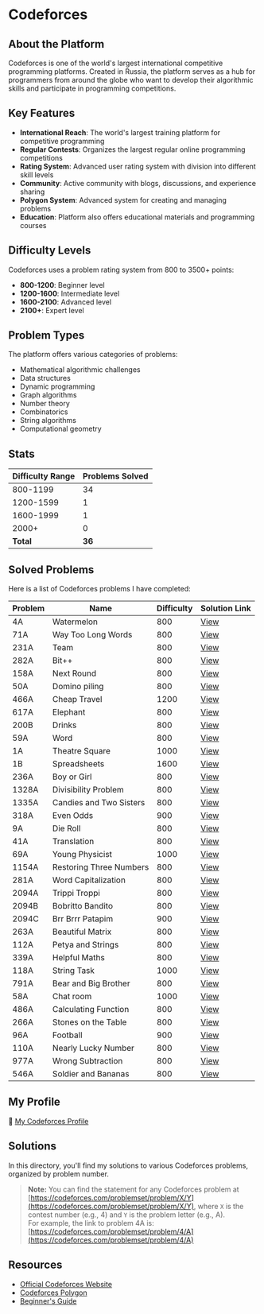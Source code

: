 # Codeforces

## About the Platform

Codeforces is one of the world's largest international competitive programming platforms. Created in Russia, the platform serves as a hub for programmers from around the globe who want to develop their algorithmic skills and participate in programming competitions.

## Key Features

- **International Reach**: The world's largest training platform for competitive programming
- **Regular Contests**: Organizes the largest regular online programming competitions
- **Rating System**: Advanced user rating system with division into different skill levels
- **Community**: Active community with blogs, discussions, and experience sharing
- **Polygon System**: Advanced system for creating and managing problems
- **Education**: Platform also offers educational materials and programming courses


## Difficulty Levels

Codeforces uses a problem rating system from 800 to 3500+ points:

- **800-1200**: Beginner level
- **1200-1600**: Intermediate level
- **1600-2100**: Advanced level
- **2100+**: Expert level


## Problem Types

The platform offers various categories of problems:

- Mathematical algorithmic challenges
- Data structures
- Dynamic programming
- Graph algorithms
- Number theory
- Combinatorics
- String algorithms
- Computational geometry


## Stats

| Difficulty Range | Problems Solved |
| :-- |:----------------|
| 800-1199 | 34              |
| 1200-1599 | 1               |
| 1600-1999 | 1               |
| 2000+ | 0               |
| **Total** | **36**          |

## Solved Problems

Here is a list of Codeforces problems I have completed:

| Problem | Name                    | Difficulty | Solution Link       |
|---------|-------------------------|------------|---------------------|
| 4A      | Watermelon              | 800        | [View](./4A.cpp)    |
| 71A     | Way Too Long Words      | 800        | [View](./71A.cpp)   |
| 231A    | Team                    | 800        | [View](./231A.cpp)  |
| 282A    | Bit++                   | 800        | [View](./282A.cpp)  |
| 158A    | Next Round              | 800        | [View](./158A.cpp)  |
| 50A     | Domino piling           | 800        | [View](./50A.cpp)   |
| 466A    | Cheap Travel            | 1200       | [View](./466A.cpp)  |
| 617A    | Elephant                | 800        | [View](./617A.cpp)  |
| 200B    | Drinks                  | 800        | [View](./200B.cpp)  |
| 59A     | Word                    | 800        | [View](./59A.cpp)   |
| 1A      | Theatre Square          | 1000       | [View](./1A.cpp)    |
| 1B      | Spreadsheets            | 1600       | [View](./1B.cpp)    |
| 236A    | Boy or Girl             | 800        | [View](./236A.cpp)  |
| 1328A   | Divisibility Problem    | 800        | [View](./1328A.cpp) |
| 1335A   | Candies and Two Sisters | 800        | [View](./1335A.cpp) |
| 318A    | Even Odds               | 900        | [View](./318A.cpp)  |
| 9A      | Die Roll                | 800        | [View](./9A.cpp)    |
| 41A     | Translation             | 800        | [View](./41A.cpp)   |
| 69A     | Young Physicist         | 1000       | [View](./69A.cpp)   |
| 1154A   | Restoring Three Numbers | 800        | [View](./1154A.cpp) |
| 281A    | Word Capitalization     | 800        | [View](./281A.cpp)  |
| 2094A   | Trippi Troppi           | 800        | [View](./2094A.cpp) |
| 2094B   | Bobritto Bandito        | 800        | [View](./2094B.cpp) |
| 2094C   | Brr Brrr Patapim        | 900        | [View](./2094C.cpp) |
| 263A    | Beautiful Matrix        | 800        | [View](./263A.cpp)  |
| 112A    | Petya and Strings       | 800        | [View](./112A.cpp)  |
| 339A    | Helpful Maths           | 800        | [View](./339A.cpp)  |
| 118A    | String Task           | 1000       | [View](./118A.cpp)  |
| 791A    | Bear and Big Brother           | 800        | [View](./791A.cpp)  |
| 58A     | Chat room           | 1000       | [View](./58A.cpp)   |
| 486A    | Calculating Function           | 800        | [View](./486A.cpp)  |
| 266A    | Stones on the Table           | 800        | [View](./266A.cpp)  |
| 96A     | Football           | 900        | [View](./96A.cpp)   |
| 110A    | Nearly Lucky Number           | 800        | [View](./110A.cpp)  |
| 977A    | Wrong Subtraction           | 800        | [View](./977A.cpp)  |
| 546A    | Soldier and Bananas           | 800        | [View](./546A.cpp)  |

## My Profile

🔗 [My Codeforces Profile](https://codeforces.com/profile/alwoodm)

## Solutions

In this directory, you'll find my solutions to various Codeforces problems, organized by problem number.

> **Note:** You can find the statement for any Codeforces problem at [https://codeforces.com/problemset/problem/X/Y](https://codeforces.com/problemset/problem/X/Y), where `X` is the contest number (e.g., 4) and `Y` is the problem letter (e.g., A).  
> For example, the link to problem 4A is: [https://codeforces.com/problemset/problem/4/A](https://codeforces.com/problemset/problem/4/A)

## Resources

- [Official Codeforces Website](https://codeforces.com/)
- [Codeforces Polygon](https://polygon.codeforces.com/)
- [Beginner's Guide](https://codeforces.com/blog/entry/23054)
